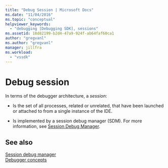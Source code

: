 ```yaml
---
title: "Debug Session | Microsoft Docs"
ms.date: "11/04/2016"
ms.topic: "conceptual"
helpviewer_keywords: 
  - "debugging [Debugging SDK], sessions"
ms.assetid: 18d82199-b2d4-47a9-924f-ab64faf60ca1
author: "gregvanl"
ms.author: "gregvanl"
manager: jillfra
ms.workload: 
  - "vssdk"
---
```

# Debug session
In terms of the debugger architecture, a *session*:  
  
-   Is the set of all processes, related or unrelated, that have been launched or attached to from a single instance of the IDE.  
  
-   Is implemented by a session debug manager (SDM). For more information, see [Session Debug Manager](../../extensibility/debugger/session-debug-manager.md).  
  
## See also  
 [Session debug manager](../../extensibility/debugger/session-debug-manager.md)   
 [Debugger concepts](../../extensibility/debugger/debugger-concepts.md)